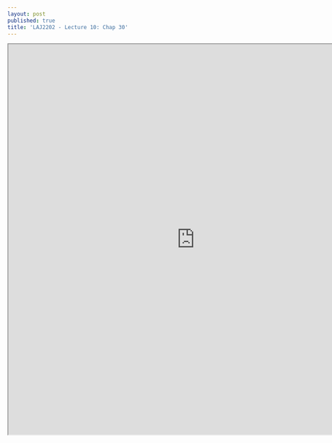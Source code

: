 ```yaml
---
layout: post
published: true
title: 'LAJ2202 - Lecture 10: Chap 30'
---
```

<iframe src="https://drive.google.com/file/d/1LhQ1ByJwhdQSnTbSEzXNLAdwsMv5P3Zz/preview" width="840" height="880"></iframe>
